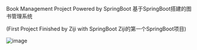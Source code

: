 Book Management Project Powered by SpringBoot 基于SpringBoot搭建的图书管理系统

(First Project Finished by Ziji with SpringBoot  Ziji的第一个SpringBoot项目)

![image](https://user-images.githubusercontent.com/113784268/204967959-ce62294c-832c-4c53-b330-d9f6be015278.png)
